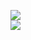 [![](https://img.shields.io/badge/Made%20With-Github%20Spray-lightgrey.svg?style=for-the-badge&logo=github)](https://github.com/Annihil/github-spray#15362)  
[![](https://i.imgur.com/2DrTn0Z.gif)](https://github.com/Annihil/github-spray)